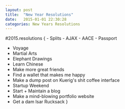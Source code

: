 ```yaml
---
layout: post
title:  "New Year Resolutions"
date:   2015-01-01 22:30:28
categories: New Years Resolutions
---
```


#2015.resolutions {
    - Splits
    - AJAX
    - AACE
    - Passport
- Voyage
- Martial Arts
- Elephant Drawings
- Learn Chinese
- Make more great friends
- Find a wallet that makes me happy
- Make a dump post on Kuerig's shit coffee interface
- Startup Weekend
- Start + Maintain a blog
- Make a mind-blowing portfolio website
- Get a dam Isar Rucksack
}




